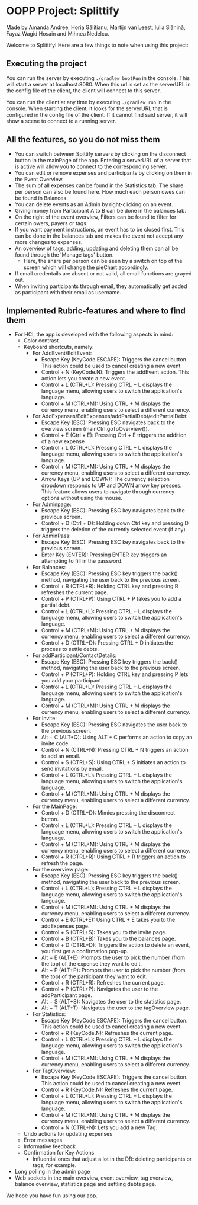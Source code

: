 # OOPP Project: Splittify
Made by Amanda Andree, Horia Găliţianu, Martijn van Leest, Iulia Slănină, Fayaz Wagid Hosain and Mihnea Nedelcu.

Welcome to Splittify! Here are a few things to note when using this project:

## Executing the project

You can run the server by executing `./gradlew bootRun` in the console. This will start a server at localhost:8080.
When this url is set as the serverURL in the config file of the client, the client will connect to this server.

You can run the client at any time by executing `./gradlew run` in the console. When starting the client, it looks for the serverURL that is configured in the config file of the client. If it cannot find said server, it will show a scene to connect to a running server.

## All the features, so you do not miss them
- You can switch between Spittify servers by clicking on the disconnect button in the mainPage of the app. Entering a serverURL of a server that is active will allow you to connect to the corresponding server.
- You can edit or remove expenses and participants by clicking on them in the Event Overview.
- The sum of all expenses can be found in the Statistics tab. The share per person can also be found here. How much each person owes can be found in Balances.
- You can delete events as an Admin by right-clicking on an event.
- Giving money from Participant A to B can be done in the balances tab.
- On the right of the event overview, Filters can be found to filter for certain owers, payers or tags.
- If you want payment instructions, an event has to be closed first. This can be done in the balances tab and makes the event not accept any more changes to expenses.
- An overview of tags, adding, updating and deleting them can all be found through the 'Manage tags' button.
    - Here, the share per person can be seen by a switch on top of the screen which will change the pieChart accordingly.
- If email credentails are absent or not valid, all email functions are grayed out.
- When inviting participants through email, they automatically get added as participant with their email as username.

**Implemented Rubric-features and where to find them**
- 
- For HCI, the app is developed with the following aspects in mind:
    - Color contrast
    - Keyboard shortcuts, namely:
        - For AddEvent/EditEvent:   
          - Escape Key (KeyCode.ESCAPE):
            Triggers the cancel button. This action could be used to cancel creating a new event 
          - Control + N (KeyCode.N):
            Triggers the addEvent action. This action lets you create a new event.
          - Control + L (CTRL+L): Pressing CTRL + L displays the language menu, allowing users to switch the application's language.
          - Control + M (CTRL+M): Using CTRL + M displays the currency menu, enabling users to select a different currency.
        - For AddExpenses/EditExpenses/addPartialDebt/editPartialDebt: 
          - Escape Key (ESC): Pressing ESC navigates back to the overview screen (mainCtrl.goToOverview()). 
          - Control + E (Ctrl + E): Pressing Ctrl + E triggers the addition of a new expense 
          - Control + L (CTRL+L): Pressing CTRL + L displays the language menu, allowing users to switch the application's language.
          - Control + M (CTRL+M): Using CTRL + M displays the currency menu, enabling users to select a different currency.
          - Arrow Keys (UP and DOWN): The currency selection dropdown responds to UP and DOWN arrow key presses. This feature allows users to navigate through currency options without using the mouse.
        - For Adminpage: 
          - Escape Key (ESC): Pressing ESC key navigates back to the previous screen. 
          - Control + D (Ctrl + D): Holding down Ctrl key and pressing D triggers the deletion of the currently selected event (if any).
        - For AdminPass:
          - Escape Key (ESC): Pressing ESC key navigates back to the previous screen.
          - Enter Key (ENTER): Pressing ENTER key triggers an attempting to fill in the password.
        - For Balances:
          - Escape Key (ESC): Pressing ESC key triggers the back() method, navigating the user back to the previous screen.
          - Control + R (CTRL+R): Holding CTRL key and pressing R refreshes the current page.
          - Control + P (CTRL+P): Using CTRL + P takes you to add a partial debt.
          - Control + L (CTRL+L): Pressing CTRL + L displays the language menu, allowing users to switch the application's language.
          - Control + M (CTRL+M): Using CTRL + M displays the currency menu, enabling users to select a different currency.
          - Control + D (CTRL+D): Pressing CTRL + D initiates the process to settle debts.
        - For addParticipant/ContactDetails: 
          - Escape Key (ESC): Pressing ESC key triggers the back() method, navigating the user back to the previous screen.
          - Control + P (CTRL+P): Holding CTRL key and pressing P lets you add your participant.
          - Control + L (CTRL+L): Pressing CTRL + L displays the language menu, allowing users to switch the application's language.
          - Control + M (CTRL+M): Using CTRL + M displays the currency menu, enabling users to select a different currency.
        - For Invite:
          - Escape Key (ESC): Pressing ESC navigates the user back to the previous screen.
          - Alt + C (ALT+Q): Using ALT + C performs an action to copy an invite code.
          - Control + N (CTRL+N): Pressing CTRL + N triggers an action to add an email.
          - Control + S (CTRL+S): Using CTRL + S initiates an action to send invitations by email.
          - Control + L (CTRL+L): Pressing CTRL + L displays the language menu, allowing users to switch the application's language.
          - Control + M (CTRL+M): Using CTRL + M displays the currency menu, enabling users to select a different currency.
        - For the MainPage:
          - Control + D (CTRL+D): Mimics pressing the disconnect button.
          - Control + L (CTRL+L): Pressing CTRL + L displays the language menu, allowing users to switch the application's language.
          - Control + M (CTRL+M): Using CTRL + M displays the currency menu, enabling users to select a different currency. 
          - Control + R (CTRL+R): Using CTRL + R triggers an action to refresh the page. 
        - For the overview page:
          - Escape Key (ESC): Pressing ESC key triggers the back() method, navigating the user back to the previous screen.
          - Control + L (CTRL+L): Pressing CTRL + L displays the language menu, allowing users to switch the application's language.
          - Control + M (CTRL+M): Using CTRL + M displays the currency menu, enabling users to select a different currency.
          - Control + E (CTRL+E): Using CTRL + E takes you to the addExpenses page. 
          - Control + S (CTRL+S): Takes you to the invite page. 
          - Control + B (CTRL+B): Takes you to the balances page. 
          - Control + D (CTRL+D): Triggers the action to delete an event, you first get a confirmation pop-up.
          - Alt + E (ALT+E): Prompts the user to pick the number (from the top) of the expense they want to edit. 
          - Alt + P (ALT+P): Prompts the user to pick the number (from the top) of the participant they want to edit.
          - Control + R (CTRL+R): Refreshes the current page. 
          - Control + P (CTRL+P): Navigates the user to the addParticipant page. 
          - Alt + S (ALT+S): Navigates the user to the statistics page. 
          - Alt + T (ALT+T): Navigates the user to the tagOverview page. 
      - For Statistics:
          - Escape Key (KeyCode.ESCAPE):
            Triggers the cancel button. This action could be used to cancel creating a new event
          - Control + R (KeyCode.N): Refreshes the current page. 
          - Control + L (CTRL+L): Pressing CTRL + L displays the language menu, allowing users to switch the application's language.
          - Control + M (CTRL+M): Using CTRL + M displays the currency menu, enabling users to select a different currency.
      - For TagOverview:
          - Escape Key (KeyCode.ESCAPE):
            Triggers the cancel button. This action could be used to cancel creating a new event
          - Control + R (KeyCode.N): Refreshes the current page.
          - Control + L (CTRL+L): Pressing CTRL + L displays the language menu, allowing users to switch the application's language.
          - Control + M (CTRL+M): Using CTRL + M displays the currency menu, enabling users to select a different currency.
          - Control + N (CTRL+N): Lets you add a new Tag. 
  - Undo actions for updating expenses
  - Error messages
  - Informative feedback
  - Confirmation for Key Actions
      - Influential ones that adjust a lot in the DB: deleting participants or tags, for example.
- Long polling in the admin page
- Web sockets in the main overview, event overview, tag overview, balance overview, statistics page and settling debts page.


We hope you have fun using our app.
